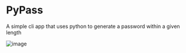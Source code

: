 # PyPass
A simple cli app that uses python to generate a password within a given length 

![image](https://github.com/FerPoxa/PyPass/assets/113585786/0ff69b92-a8aa-4432-936a-dd21e36032dd)

